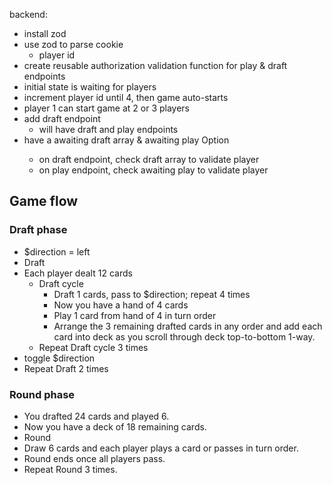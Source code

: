 backend:
- install zod
- use zod to parse cookie
    - player id
- create reusable authorization validation function for play & draft endpoints
- initial state is waiting for players
- increment player id until 4, then game auto-starts
- player 1 can start game at 2 or 3 players
- add draft endpoint
    - will have draft and play endpoints
- have a awaiting draft array & awaiting play Option<Player>
    - on draft endpoint, check draft array to validate player
    - on play endpoint, check awaiting play to validate player


Game flow
---------

### Draft phase ###

- $direction = left
- Draft
- Each player dealt 12 cards
    - Draft cycle
        - Draft 1 cards, pass to $direction; repeat 4 times
        - Now you have a hand of 4 cards
        - Play 1 card from hand of 4 in turn order
        - Arrange the 3 remaining drafted cards in any order and add each card into deck as you scroll through deck top-to-bottom 1-way.
    - Repeat Draft cycle 3 times
- toggle $direction
- Repeat Draft 2 times


### Round phase ###

- You drafted 24 cards and played 6.
- Now you have a deck of 18 remaining cards.
- Round
- Draw 6 cards and each player plays a card or passes in turn order.
- Round ends once all players pass.
- Repeat Round 3 times.
